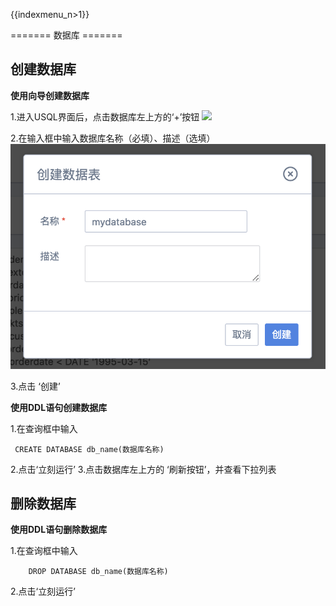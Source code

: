 {{indexmenu_n>1}}

======= 数据库 =======

## 创建数据库

**使用向导创建数据库**

1\.进入USQL界面后，点击数据库左上方的‘+’按钮 
![](/analysis/usql/创建数据库2.png) 

2\.在输入框中输入数据库名称（必填）、描述（选填）
![](/images/创建数据库3.png) 

3\.点击 ‘创建’

**使用DDL语句创建数据库**

1\.在查询框中输入

``` 
 CREATE DATABASE db_name(数据库名称)
```

2\.点击‘立刻运行’ 
3\.点击数据库左上方的 ‘刷新按钮’，并查看下拉列表

## 删除数据库

**使用DDL语句删除数据库**

1\.在查询框中输入

``` 
    DROP DATABASE db_name(数据库名称)
```

2\.点击‘立刻运行’
